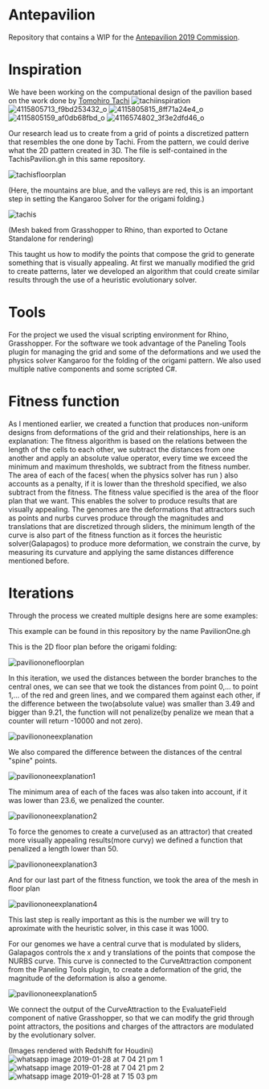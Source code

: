 # Antepavilion
Repository that contains a WIP for the [Antepavilion 2019 Commission](http://antepavilion.org/).
# Inspiration
We have been working on the computational design of the pavilion based on the work done by [Tomohiro Tachi](http://www.tsg.ne.jp/TT/)
![tachiinspiration](https://user-images.githubusercontent.com/21000020/51937630-1a710280-23d9-11e9-868e-15a2f83564ca.JPG)
![4115805713_f9bd253432_o](https://user-images.githubusercontent.com/21000020/51990496-24494300-2477-11e9-8141-68683ca12bb2.jpg)
![4115805815_8ff71a24e4_o](https://user-images.githubusercontent.com/21000020/51990497-24494300-2477-11e9-82eb-4e56050a1e57.jpg)
![4115805159_af0db68fbd_o](https://user-images.githubusercontent.com/21000020/51990498-24494300-2477-11e9-9c79-ef02929f84d2.jpg)
![4116574802_3f3e2dfd46_o](https://user-images.githubusercontent.com/21000020/51990499-24494300-2477-11e9-8f7b-a33d7066764f.jpg)

Our research lead us to create from a grid of points a discretized pattern that resembles the one done by Tachi. From the pattern, we could derive what the 2D pattern created in 3D. The file is self-contained in the TachisPavilion.gh in this same repository.

![tachisfloorplan](https://user-images.githubusercontent.com/21000020/51937270-37f19c80-23d8-11e9-99b8-46d1d8126d76.JPG)

(Here, the mountains are blue, and the valleys are red, this is an important step in setting the Kangaroo Solver for the origami folding.)

![tachis](https://user-images.githubusercontent.com/21000020/51936773-f14f7280-23d6-11e9-9de1-5f0f5e4f6234.png)

(Mesh baked from Grasshopper to Rhino, than exported to Octane Standalone for rendering)

This taught us how to modify the points that compose the grid to generate something that is visually appealing. At first we manually modified the grid to create patterns, later we developed an algorithm that could create similar results through the use of a heuristic evolutionary solver.
# Tools
For the project we used the visual scripting environment for Rhino, Grasshopper. For the software we took advantage of the Paneling Tools plugin for managing the grid and some of the deformations and we used the physics solver Kangaroo for the folding of the origami pattern. We also used multiple native components and some scripted C#.
# Fitness function
As I mentioned earlier, we created a function that produces non-uniform designs from deformations of the grid and their relationships, here is an explanation:
The fitness algorithm is based on the relations between the length of the cells to each other, we subtract the distances from one another and apply an absolute value operator, every time we exceed the minimum and maximum thresholds, we subtract from the fitness number. The area of each of the faces( when the physics solver has run ) also accounts as a penalty, if it is lower than the threshold specified, we also subtract from the fitness. The fitness value specified is the area of the floor plan that we want. This enables the solver to produce results that are visually appealing. 
The genomes are the deformations that attractors such as points and nurbs curves produce through the magnitudes and translations that are discretized through sliders, the minimum length of the curve is also part of the fitness function as it forces the heuristic solver(Galapagos) to produce more deformation, we constrain the curve, by measuring its curvature and applying the same distances difference mentioned before.
# Iterations
Through the process we created multiple designs here are some examples:

This example can be found in this repository by the name PavilionOne.gh

This is the 2D floor plan before the origami folding:

![paviliononefloorplan](https://user-images.githubusercontent.com/21000020/51992645-61afcf80-247b-11e9-9ef5-bb1b944068fd.JPG)

In this iteration, we used the distances between the border branches to the central ones, we can see that we took the distances from point 0,... to point 1,... of the red and green lines, and we compared them against each other, if the difference between the two(absolute value) was smaller than 3.49 and bigger than 9.21, the function will not penalize(by penalize we mean that a counter will return -10000 and not zero).

![paviliononeexplanation](https://user-images.githubusercontent.com/21000020/51992643-61173900-247b-11e9-891d-bf4ddb9d1c0b.JPG)

We also compared the difference between the distances of the central "spine" points.

![paviliononeexplanation1](https://user-images.githubusercontent.com/21000020/51993394-c28bd780-247c-11e9-8954-7db7ce348572.JPG)

The minimum area of each of the faces was also taken into account, if it was lower than 23.6, we penalized the counter.

![paviliononeexplanation2](https://user-images.githubusercontent.com/21000020/51993659-480f8780-247d-11e9-818a-232eb337689d.JPG)

To force the genomes to create a curve(used as an attractor) that created more visually appealing results(more curvy) we defined a function that penalized a length lower than 50.

![paviliononeexplanation3](https://user-images.githubusercontent.com/21000020/51993932-c5d39300-247d-11e9-8fee-48fb3502ff12.JPG)

And for our last part of the fitness function, we took the area of the mesh in floor plan

![paviliononeexplanation4](https://user-images.githubusercontent.com/21000020/51994500-e9e3a400-247e-11e9-84fc-ec3f87a2f899.JPG)

This last step is really important as this is the number we will try to aproximate with the heuristic solver, in this case it was 1000.

For our genomes we have a central curve that is modulated by sliders, Galapagos controls the x and y translations of the points that compose the NURBS curve. This curve is connected to the CurveAttraction component from the Paneling Tools plugin, to create a deformation of the grid, the magnitude of the deformation is also a genome.

![paviliononeexplanation5](https://user-images.githubusercontent.com/21000020/51994710-5f4f7480-247f-11e9-8c89-efbc9e15d671.JPG)

We connect the output of the CurveAttraction to the EvaluateField component of native Grasshopper, so that we can modify the grid through point attractors, the positions and charges of the attractors are modulated by the evolutionary solver.

(Images rendered with Redshift for Houdini)
![whatsapp image 2019-01-28 at 7 04 21 pm 1](https://user-images.githubusercontent.com/21000020/51989931-029b8c00-2476-11e9-8ede-dfe7fe9f9c43.jpeg)
![whatsapp image 2019-01-28 at 7 04 21 pm 2](https://user-images.githubusercontent.com/21000020/51989933-029b8c00-2476-11e9-95b1-1f91afcf959e.jpeg)
![whatsapp image 2019-01-28 at 7 15 03 pm](https://user-images.githubusercontent.com/21000020/51989935-03342280-2476-11e9-892c-ba065dd2ed1d.jpeg)

